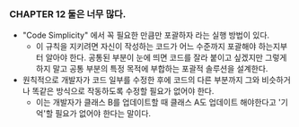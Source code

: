 ### CHAPTER 12 둘은 너무 많다.

- "Code Simplicity" 에서 꼭 필요한 만큼만 포괄하자 라는 실행 방법이 있다. 
    - 이 규칙을 지키려면 자신이 작성하는 코드가 어느 수준까지 포괄해야 하는지부터 알아야 한다. 
    공통된 부분이 눈에 띄면 코드를 잘라 붙이고 싶겠지만 그렇게 하지 말고 공통 부분의 특정 목적에 부합하는 
      포괄적 솔루션을 설계한다. 
- 원칙적으로 개발자가 코드 일부를 수정한 후에 코드의 다른 부분까지 그와 비슷하거나 똑같은 방식으로 
작동하도록 수정할 필요가 없어야 한다. 
    - 이는 개발자가 클래스 B를 업데이트할 때 클래스 A도 업데이트 해야한다고 '기억'할 필요가 없어야 한다는 말이다. 
